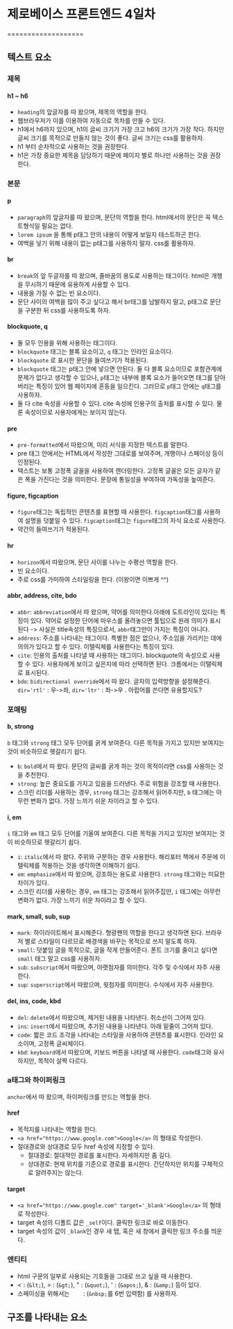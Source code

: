 # 제로베이스 프론트엔드 4일차
===================

## 텍스트 요소
### 제목
#### h1 ~ h6
* `heading`의 앞글자를 따 왔으며, 제목의 역할을 한다.
* 웹브라우저가 이를 이용하여 자동으로 목차를 만들 수 있다.
* h1에서 h6까지 있으며, h1의 글씨 크기가 가장 크고 h6의 크기가 가장 작다. 하지만 글씨 크기를 목적으로 만들지 않는 것이 좋다. 글씨 크기는 css를 활용하자.
* h1 부터 순차적으로 사용하는 것을 권장한다.
* h1은 가장 중요한 제목을 담당하기 때문에 페이지 별로 하나만 사용하는 것을 권장한다.
	
### 본문
#### p
* `paragraph`의 앞글자를 따 왔으며, 문단의 역할을 한다. html에서의 문단은 꼭 텍스트형식일 필요는 없다.
* `lorem ipsum` 을 통해 p태그 안의 내용이 어떻게 보일지 테스트하곤 한다.
* 여백을 넣기 위해 내용이 없는 p태그를 사용하지 말자. css를 활용하자.
#### br
* `break`의 앞 두글자를 따 왔으며, 줄바꿈의 용도로 사용하는 태그이다. html은 개행을 무시하기 때문에 유용하게 사용할 수 있다.
* 내용을 가질 수 없는 빈 요소이다.
* 문단 사이의 여백을 많이 주고 싶다고 해서 br태그를 남발하지 말고, p태그로 문단을 구분한 뒤 css를 사용하도록 하자.
#### blockquote, q
* 둘 모두 인용을 위해 사용하는 태그이다.
* `blockquote` 태그는 블록 요소이고, `q` 태그는 인라인 요소이다.
* `blockquote` 로 표시한 문단을 들여쓰기가 적용된다.
* `blockquote` 태그는 p태그 안에 넣으면 안된다. 둘 다 블록 요소이므로 포함관계에 문제가 없다고 생각할 수 있으나, `p`태그는 내부에 블록 요소가 들어오면 태그를 닫아버리는 특징이 있어 웹 페이지에 혼동을 일으킨다. 그러므로 `p`태그 안에는 `q`태그를 사용하자. 
* 둘 다 cite 속성을 사용할 수 있다. cite 속성에 인용구의 출처를 표시할 수 있다. 물론 속성이므로 사용자에게는 보이지 않는다. 
#### pre
* `pre-formatted`에서 따왔으며, 미리 서식을 지정한 텍스트를 말한다.
* pre 태그 안에서는 HTML에서 작성한 그대로를 보여주며, 개행이나 스페이싱 등이 인정된다.
* 텍스트는 보통 고정폭 글꼴을 사용하여 렌더링한다. 고정폭 글꼴은 모든 글자가 같은 폭을 가진다는 것을 의미한다. 문장에 통일성을 부여하여 가독성을 높여준다.
#### figure, figcaption
* `figure`태그는 독립적인 콘텐츠를 표현할 때 사용한다. `figcaption`태그를 사용하여 설명을 덧붙일 수 있다. `figcaption`태그는 `figure`태그의 자식 요소로 사용한다.
* 약간의 들여쓰기가 적용된다.
#### hr
* `horizon`에서 따왔으며, 문단 사이를 나누는 수평선 역할을 한다.
* 빈 요소이다.
* 주로 css를 가미하여 스타일링을 한다. (이왕이면 이쁘게 ^^)
#### abbr, address, cite, bdo
* `abbr`: `abbreviation`에서 따 왔으며, 약어를 의미한다.아래에 도트라인이 있다는 특징이 있다. 약어로 설정한 단어에 마우스를 올려놓으면 툴팁으로 원래 의미가 표시된다 -> 사실은 title속성의 특징으로서, `abbr`태그만이 가지는 특징이 아니다. 
* `address`: 주소를 나타내는 태그이다. 특별한 점은 없으나, 주소임을 가리키는 데에 의의가 있다고 할 수 있다. 이탤릭체를 사용한다는 특징이 있다.
* `cite`: 인용의 출처를 나타낼 때 사용하는 태그이다. blockquote의 속성으로 사용할 수 있다. 사용자에게 보이고 싶은지에 따라 선택하면 된다. 크롬에서는 이탤릭체로 표시된다.
* `bdo`: `bidirectional override`에서 따 왔다. 글자의 입력방향을 설정해준다. `dir='rtl'` : 우->좌, `dir='ltr'` : 좌->우 . 아랍어를 쓴다면 유용할지도?

### 포매팅
#### b, strong
`b` 태그와 `strong` 태그 모두 단어를 굵게 보여준다. 다른 목적을 가지고 있지만 보여지는 것이 비슷하므로 헷갈리기 쉽다.
* `b`: `bold`에서 따 왔다. 문단의 글씨를 굵게 하는 것이 목적이라면 css를 사용하는 것을 추천한다.
* `strong`: 높은 중요도를 가지고 있음을 드러낸다. 주로 위험을 강조할 때 사용한다.
* 스크린 리더를 사용하는 경우, `strong` 태그는 강조해서 읽어주지만, `b` 태그에는 아무런 변화가 없다. 가장 느끼기 쉬운 차이라고 할 수 있다.
#### i, em
`i` 태그와 `em` 태그 모두 단어를 기울여 보여준다. 다른 목적을 가지고 있지만 보여지는 것이 비슷하므로 헷갈리기 쉽다.
* `i`: `italic`에서 따 왔다. 주위와 구분하는 경우 사용한다. 해리포터 책에서 주문에 이탤릭체를 적용하는 것을 생각하면 이해하기 쉽다.
* `em`: `emphasize`에서 따 왔으며, 강조하는 용도로 사용한다. `strong` 태그와는 미묘한 차이가 있다. 
* 스크린 리더를 사용하는 경우, `em` 태그는 강조해서 읽어주집만, `i` 태그에는 아무런 변화가 없다. 가장 느끼기 쉬운 차이라고 할 수 있다.
#### mark, small, sub, sup
* `mark`: 하이라이트해서 표시해준다. 형광펜의 역할을 한다고 생각하면 된다. 브라우저 별로 스타일이 다르므로 배경색을 바꾸는 목적으로 쓰지 말도록 하자.
* `small`: 덧붙임 글을 목적으로, 글을 작게 만들어준다. 폰트 크기를 줄이고 싶다면 `small` 태그 말고 css를 사용하자.
* `sub`: `subscript`에서 따왔으며, 아랫첨자를 의미한다. 각주 및 수식에서 자주 사용한다.
* `sup`: `superscript`에서 따왔으며, 윗첨자를 의미한다. 수식에서 자주 사용한다.
#### del, ins, code, kbd
* `del`: `delete`에서 따왔으며, 제거된 내용을 나타낸다. 취소선이 그어져 있다. 
* `ins`: `insert`에서 따왔으며, 추가된 내용을 나타낸다. 아래 밑줄이 그어져 있다.
* `code`: 짧은 코드 조각을 나타내는 스타일을 사용하여 콘텐츠를 표시한다. 인라인 요소이며, 고정폭 글씨체이다.
* `kbd`: `keyboard`에서 따왔으며, 키보드 버튼을 나타낼 때 사용한다. `code`태그와 유사하지만, 목적이 살짝 다르다.

### a태그와 하이퍼링크
`anchor`에서 따 왔으며, 하이퍼링크를 만드는 역할을 한다. 
#### href
* 목적지를 나타내는 역할을 한다.
* `<a href="https://www.google.com">Google</a>` 의 형태로 작성한다.
* 절대경로와 상대경로 모두 href 속성에 지정할 수 있다.
	* 절대경로: 절대적인 경로를 표시한다. 자세하지만 좀 길다.
	* 상대경로: 현재 위치를 기준으로 경로를 표시한다. 간단하지만 위치를 구체적으로 알려주지는 않는다.
#### target
* `<a href="https://www.google.com" target='_blank'>Google</a>` 의 형태로 작성한다.
* target 속성의 디폴트 값은 `_self`이다. 클릭한 링크로 바로 이동한다.
* target 속성의 값이 `_blank`인 경우 새 탭, 혹은 새 창에서 클릭한 링크 주소를 띄운다.

### 엔티티
* html 구문의 일부로 사용되는 기호들을 그대로 쓰고 싶을 때 사용한다.
* &lt; : (`&lt;`), &gt; : (`&gt;`), &quot; : (`&quot;`), &apos; : (`&apos;`), &amp; : (`&amp;`) 등이 있다. 
* 스페이싱을 위해서는 &nbsp;&nbsp;&nbsp;&nbsp;&nbsp;&nbsp; : (`&nbsp;`를 6번 입력함) 를 사용하자.
## 구조를 나타내는 요소
